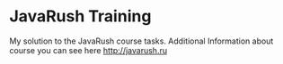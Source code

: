 # JavaRush Training
My solution to the JavaRush course tasks. Additional Information about course you can see here http://javarush.ru

